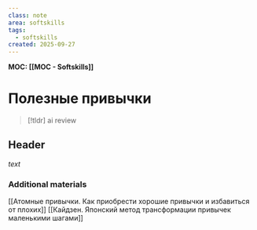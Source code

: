 ```yaml
---
class: note
area: softskills
tags:
  - softskills
created: 2025-09-27
---
```

**MOC: [[MOC - Softskills]]**

# Полезные привычки

> [!tldr] ai review
> 

## Header

*text*

### Additional materials

[[Атомные привычки. Как приобрести хорошие привычки и избавиться от плохих]]
[[Кайдзен. Японский метод трансформации привычек маленькими шагами]]
